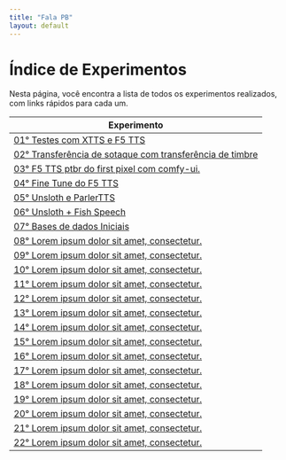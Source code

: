 ```yaml
---
title: "Fala PB"
layout: default
---
```


<style>
  .wrapper,
  .markdown-body, .inner, #main_content {
    max-width: 90% !important;
    padding: 1rem 2rem !important;
  }
  .markdown-body table {
    width: 100%;
    border-collapse: collapse;
    margin-bottom: 1rem;
  }
  .markdown-body th,
  .markdown-body td {
    border: 1px solid #ccc;
    padding: 0.5rem;
  }
  .markdown-body th {
    background: #f5f5f5;
    text-align: left;
  }
</style>

# Índice de Experimentos

Nesta página, você encontra a lista de todos os experimentos realizados, com links rápidos para cada um.

| Experimento                                                               |
|---------------------------------------------------------------------------|
| [01° Testes com XTTS e F5 TTS                            ](/fala_pb/1/)   |
| [02° Transferência de sotaque com transferência de timbre](/fala_pb/2/)   |
| [03° F5 TTS ptbr do first pixel com comfy-ui.            ](/fala_pb/3/)   |
| [04° Fine Tune do F5 TTS                                 ](/fala_pb/4/)   |
| [05° Unsloth e ParlerTTS                                 ](/fala_pb/5/)   |
| [06° Unsloth + Fish Speech                               ](/fala_pb/6/)   |
| [07° Bases de dados Iniciais                             ](/fala_pb/7/)   |
| [08° Lorem ipsum dolor sit amet, consectetur.            ](/fala_pb/8/)   |
| [09° Lorem ipsum dolor sit amet, consectetur.            ](/fala_pb/9/)   |
| [10° Lorem ipsum dolor sit amet, consectetur.            ](/fala_pb/10/)  |
| [11° Lorem ipsum dolor sit amet, consectetur.            ](/fala_pb/11/)  |
| [12° Lorem ipsum dolor sit amet, consectetur.            ](/fala_pb/12/)  |
| [13° Lorem ipsum dolor sit amet, consectetur.            ](/fala_pb/13/)  |
| [14° Lorem ipsum dolor sit amet, consectetur.            ](/fala_pb/14/)  |
| [15° Lorem ipsum dolor sit amet, consectetur.            ](/fala_pb/15/)  |
| [16° Lorem ipsum dolor sit amet, consectetur.            ](/fala_pb/16/)  |
| [17° Lorem ipsum dolor sit amet, consectetur.            ](/fala_pb/17/)  |
| [18° Lorem ipsum dolor sit amet, consectetur.            ](/fala_pb/18/)  |
| [19° Lorem ipsum dolor sit amet, consectetur.            ](/fala_pb/19/)  |
| [20° Lorem ipsum dolor sit amet, consectetur.            ](/fala_pb/20/)  |
| [21° Lorem ipsum dolor sit amet, consectetur.            ](/fala_pb/21/)  |
| [22° Lorem ipsum dolor sit amet, consectetur.            ](/fala_pb/22/)  |
